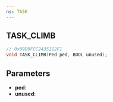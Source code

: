 ```yaml
---
ns: TASK
---
```

## TASK_CLIMB

```c
// 0x89D9FCC2435112F1
void TASK_CLIMB(Ped ped, BOOL unused);
```

## Parameters
* **ped**:
* **unused**:
